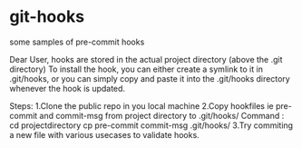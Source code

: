 # git-hooks
some samples of pre-commit hooks

Dear User,
hooks are stored in the actual project directory (above the .git directory)
To install the hook, you can either create a symlink to it in .git/hooks, or you can simply copy and paste it into the .git/hooks directory whenever the hook is updated.

Steps:
1.Clone the public repo in you local machine
2.Copy hookfiles ie pre-commit and commit-msg from project directory to .git/hooks/
Command : 
cd projectdirectory
cp pre-commit commit-msg .git/hooks/ 
3.Try commiting a new file with various usecases to validate hooks.


